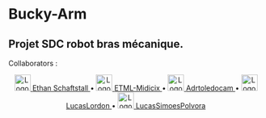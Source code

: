 # Bucky-Arm
Projet SDC robot bras mécanique. <br>
---
Collaborators : <br>
<p align="center">
  <a href="https://github.com/ethanschafstall">
    <img src="https://avatars.githubusercontent.com/u/7724486?v=4" alt="Logo de Ethan Schafstall" width="32">
  </a>
  <a href="https://github.com/ethanschafstall">
    Ethan Schaftstall
  </a> • 
  <a href="https://github.com/ETML-Midicix">
    <img src="https://avatars.githubusercontent.com/u/119678382?v=4" alt="Logo de ETML-Midicix" width="32">
  </a>
  <a href="https://github.com/ETML-Midicix">
    ETML-Midicix
  </a> • 
  <a href="https://github.com/Adrtoledocam">
    <img src="https://avatars.githubusercontent.com/u/129833090?v=4" alt="Logo de Adrtoledocam" width="32">
  </a>
  <a href="https://github.com/Adrtoledocam">
    Adrtoledocam
  </a> • 
  <a href="https://github.com/LucasLordon">
    <img src="https://avatars.githubusercontent.com/u/122774884?v=4" alt="Logo de LucasLordon" width="32">
  </a>
  <a href="https://github.com/LucasLordon">
    LucasLordon
  </a> • 
  <a href="https://github.com/LucasSimoesPolvora">
    <img src="https://avatars.githubusercontent.com/u/122774951?v=4" alt="Logo de ETML-Midicix" width="32">
  </a>
  <a href="https://github.com/LucasSimoesPolvora">
    LucasSimoesPolvora
  </a>
</p>
